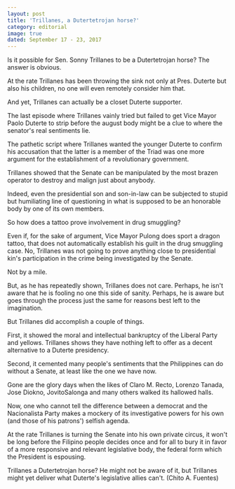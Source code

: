 ```yaml
---
layout: post
title: 'Trillanes, a Dutertetrojan horse?'
category: editorial
image: true
dated: September 17 - 23, 2017
---
```


Is it possible for Sen. Sonny Trillanes to be a Dutertetrojan horse?
The answer is obvious.

At the rate Trillanes has been throwing the sink not only at Pres. Duterte but also his children, no one will even remotely consider him that.

And yet, Trillanes can actually be a closet Duterte supporter.

The last episode where Trillanes vainly tried but failed to get Vice Mayor Paolo Duterte to strip before the august body might be a clue to where the senator's real sentiments lie.

The pathetic script where Trillanes wanted the younger Duterte to confirm his accusation that the latter is a member of the Triad was one more argument for the establishment of a revolutionary government.

Trillanes showed that the Senate can be manipulated by the most brazen operator to destroy and malign just about anybody.

Indeed, even the presidential son and son-in-law can be subjected to stupid but humiliating line of questioning in what is supposed to be an honorable body by one of its own members. 

So how does a tattoo prove involvement in drug smuggling?

Even if, for the sake of argument, Vice Mayor Pulong does sport a dragon tattoo, that does not automatically establish his guilt in the drug smuggling case.
No, Trillanes was not going to prove anything close to presidential kin's participation in the crime being investigated by the Senate.

Not by a mile.

But, as he has repeatedly shown, Trillanes does not care. Perhaps, he isn't aware that he is fooling no one this side of sanity. Perhaps, he is aware but goes through the process just the same for reasons best left to the imagination.

But Trillanes did accomplish a couple of things.

First, it showed the moral and intellectual bankruptcy of the Liberal Party and yellows. Trillanes shows they have nothing left to offer as a decent alternative to a Duterte presidency.

Second, it cemented many people's sentiments that the Philippines can do without a Senate, at least like the one we have now.

Gone are the glory days when the likes of Claro M. Recto, Lorenzo Tanada, Jose Diokno, JovitoSalonga and many others walked its hallowed halls.

Now, one who cannot tell the difference between a democrat and the Nacionalista Party makes a mockery of its investigative powers for his own (and those of his patrons') selfish agenda.

At the rate Trillanes is turning the Senate into his own private circus, it won't be long before the Filipino people decides once and for all to bury it in favor of a more responsive and relevant legislative body, the federal form which the President is espousing.

Trillanes a Dutertetrojan horse? He might not be aware of it, but Trillanes might yet deliver what Duterte's legislative allies can't. (Chito A. Fuentes)
